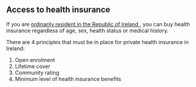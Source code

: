 ##  Access to health insurance

If you are [ ordinarily resident in the Republic of Ireland
](/en/health/health-system/entitlement-to-public-health-services/) , you can
buy health insurance regardless of age, sex, health status or medical history.

There are 4 principles that must be in place for private health insurance in
Ireland:

  1. Open enrolment 
  2. Lifetime cover 
  3. Community rating 
  4. Minimum level of health insurance benefits 
